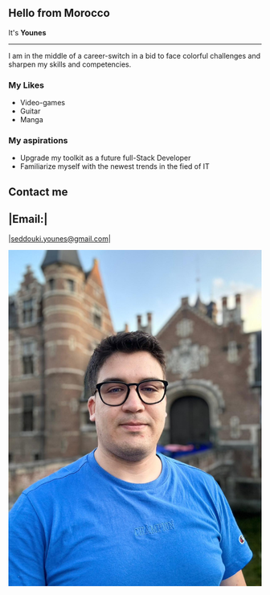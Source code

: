 ## Hello from Morocco

It's **Younes**

---

I am in the middle of a career-switch in a bid to face colorful challenges and
sharpen my skills and competencies.

### My Likes

- Video-games
- Guitar
- Manga

### My aspirations

- Upgrade my toolkit as a future full-Stack Developer
- Familiarize myself with the newest trends in the fied of IT

## Contact me

## |Email:|

|seddouki.younes@gmail.com|

![younes's image](./img/younes.jpg)
